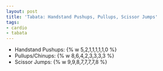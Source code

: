 ```yaml
---
layout: post
title: 'Tabata: Handstand Pushups, Pullups, Scissor Jumps'
tags:
- cardio
- tabata
---
```


- Handstand Pushups: {% w 5,2,1,1,1,1,1,0 %}
- Pullups/Chinups: {% w 8,6,4,2,3,3,3,3 %}
- Scissor Jumps: {% w 9,9,8,7,7,7,7,8 %}
